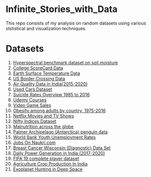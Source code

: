 # Infinite_Stories_with_Data
This repo consists of my analysis on random datasets using various ststistical and visualization techniques.

# Datasets
1. <a href="https://zenodo.org/record/1227837#.XqgTqikzbcc">Hyperspectral benchmark dataset on soil moisture</a>
2. <a href="https://collegescorecard.ed.gov/data/">College ScoreCard Data</a>
3. <a href="https://www.kaggle.com/berkeleyearth/climate-change-earth-surface-temperature-data">Earth Surface Temperature Data</a>
4. <a href="https://www.kaggle.com/divyansh22/us-border-crossing-data">US Border Crossing Data</a>
5. <a href="https://www.kaggle.com/rohanrao/air-quality-data-in-india">Air Quality Data in India(2015-2020)</a>
6. <a href="https://www.kaggle.com/austinreese/craigslist-carstrucks-data">Used Cars Dataset</a>
7. <a href="https://www.kaggle.com/russellyates88/suicide-rates-overview-1985-to-2016">Suicide Rates Overview 1985 to 2016</a>
8. <a href="https://www.kaggle.com/andrewmvd/udemy-courses">Udemy Courses</a>
9. <a href="https://www.kaggle.com/gregorut/videogamesales">Video Game Sales</a>
10. <a href="https://www.kaggle.com/amanarora/obesity-among-adults-by-country-19752016">Obesity among adults by country, 1975-2016</a>
11. <a href="https://www.kaggle.com/shivamb/netflix-shows">Netflix Movies and TV Shows</a>
12. <a href="https://www.kaggle.com/sudalairajkumar/nifty-indices-dataset">Nifty Indices Dataset</a>
13. <a href="https://www.kaggle.com/ruchi798/malnutrition-across-the-globe">Malnutrition across the globe</a>
14. <a href="https://www.kaggle.com/parulpandey/palmer-archipelago-antarctica-penguin-data">Palmer Archipelago (Antarctica) penguin data</a>
15. <a href="https://www.kaggle.com/sovannt/world-bank-youth-unemployment">World Bank Youth Unemployment Rates</a>
16. <a href="https://www.kaggle.com/promptcloud/jobs-on-naukricom">Jobs On Naukri.com</a>
17. <a href="https://www.kaggle.com/uciml/breast-cancer-wisconsin-data">Breast Cancer Wisconsin (Diagnostic) Data Set</a>
18. <a href="https://www.kaggle.com/navinmundhra/daily-power-generation-in-india-20172020">Daily Power Generation in India (2017-2020)</a>
19. <a href="https://www.kaggle.com/karangadiya/fifa19">FIFA 19 complete player dataset</a>
20. <a href="https://www.kaggle.com/srinivas1/agricuture-crops-production-in-india">Agriculture Crop Production In India</a>
21. <a href="https://www.kaggle.com/keplersmachines/kepler-labelled-time-series-data">Exoplanet Hunting in Deep Space</a>
